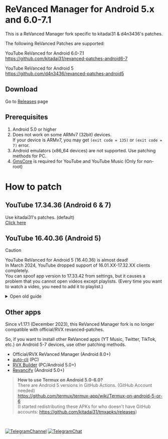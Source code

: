 # ReVanced Manager for Android 5.x and 6.0-7.1
This is a ReVanced Manager fork specific to kitadai31 & d4n3436's patches.

The following ReVanced Patches are supported:

YouTube ReVanced for Android 6.0-7.1  
https://github.com/kitadai31/revanced-patches-android6-7

YouTube ReVanced for Android 5  
https://github.com/d4n3436/revanced-patches-android5

## Download
Go to [Releases](https://github.com/kitadai31/revanced-manager-android5-7/releases) page

## Prerequisites
1. Android 5.0 or higher
2. Does not work on some ARMv7 (32bit) devices.  
If your device is ARMv7, you may get `(exit code = 135)` or `(exit code = 7)` error.
3. Android emulators (x86_64 devices) are not supported. Use patching methods for PC.
4. [GmsCore](https://github.com/ReVanced/GmsCore/releases/latest) is required for YouTube and YouTube Music (Only for non-root)

# How to patch

## YouTube 17.34.36 (Android 6 & 7)
Use kitadai31's patches. (default)  
[Click here](https://github.com/kitadai31/revanced-patches-android6-7/wiki/How-to-build)

## YouTube 16.40.36 (Android 5)

> [!CAUTION]
> YouTube ReVanced for Android 5 (16.40.36) is almost dead!  
> In March 2024, YouTube dropped support of 16.01.XX-17.32.XX clients completely.  
> You can spoof app version to 17.33.42 from settings, but it causes a problem that you cannot open videos except playlists. (Every time you want to watch a video, you need to add it to playlist.)

<details>

<summary>Open old guide</summary>

Before patching, download and install [Vanced MicroG for Android 5](https://github.com/TeamVanced/VancedMicroG/releases/tag/v0.2.22.212658-212658001) (d4n3436 patches doesn't support ReVanced GmsCore yet)

Use d4n3436's patches.

> [!WARNING]
> Most Android 5.x devices have ARMv7 (32bit) CPU, so patching may fail.  
> If you got `(exit code = 135)` error, please patch with other device or PC, and move a patched apk to A5.x device.

1. Download YouTube 16.40.36 APK from APKMirror. (Just download. DO NOT install it.)  
https://www.apkmirror.com/apk/google-inc/youtube/youtube-16-40-36-release/youtube-16-40-36-android-apk-download/
2. Download ReVanced Manager
3. Open [Settings] > [Sources]
4. Change three items

| Setting | value |
| --- | --- |
| Patches organization | d4n3436 |
| Patches source | revanced-patches-android5 |
| Integrations organization | d4n3436 |
| Integrations source | *(no change)* |

<img src="https://github.com/kitadai31/revanced-manager-android6-7/assets/90122968/15721086-7ec7-4158-a1ca-60a15ce74d86" width="240"><br>

5. Restart Manager (important)
6. Open [Patcher] > [Select an application]
7. Tap [Storage] button and choose the APK which you downloaded in step 1.
8. Tap [Patch] button.

After patching is complete, I recommend saving the patched APK from [💾] button.

</details>

## Other apps
Since v1.17.1 (December 2023), this ReVanced Manager fork is no longer compatible with official/RVX revanced-patches.

So, if you want to install other ReVanced apps (YT Music, Twitter, TikTok, etc.) on Android 5-7 devices, use other patching methods.

- Official/RVX ReVanced Manager (Android 8.0+)
- [auto-cli](https://github.com/taku-nm/auto-cli) (PC)
- [RVX Builder](https://github.com/inotia00/rvx-builder) (PC/Android 5.0+)
- [Revancify](https://github.com/decipher3114/Revancify) (Android 5.0+)

> **How to use Termux on Android 5.0-6.0?**  
There are Android 5 versions in GitHub Actions. (GitHub Account needed)  
https://github.com/termux/termux-app/wiki/Termux-on-android-5-or-6
&nbsp;  
(I started redistributing these APKs for who doesn't have GitHub accounts: https://github.com/kitadai31/tmxapks/releases)

&nbsp;

[![TelegramChannel](https://img.shields.io/badge/Telegram_news_channel-2CA5E0?style=for-the-badge&logo=Telegram&logoColor=white)](https://t.me/rvx_for_a6_7)
[![TelegramChat](https://img.shields.io/badge/Telegram_chat_group-2CA5E0?style=for-the-badge&logo=Telegram&logoColor=white)](https://t.me/rvx_for_a6_7_chat)
